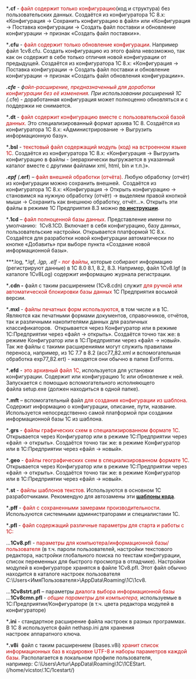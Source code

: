 ***.cf** - <span style="color:rgb(192, 0, 0)">файл содержит только конфигурацию</span>(код и структура) без пользовательских данных. Создаётся из конфигуратора 1С 8.х: «Конфигурация -> Сохранить конфигурацию в файл» или «Конфигурация -> Поставка конфигурации -> Создать файл поставки и обновление конфигурации -> признак «Создать файл поставки»».

***.cfu** - <span style="color:rgb(192, 0, 0)">файл содержит только обновление конфигурации</span>. Например файл 1cv8.cfu. Создать конфигурацию из этого файла невозможно, так как он содержит в себе только отличия новой конфигурации от предыдущей. Создаётся из конфигуратора 1С 8.х: «Конфигурация -> Поставка конфигурации -> Создать файл поставки и обновление конфигурации -> признак «Создать файл обновления конфигурации»». 

***.cfe** - ф<span style="color:rgb(192, 0, 0)">айл-расширение, предназначенный для доработки конфигурации без её изменения</span>. При использовании расширений 1С (*.cfe) - доработанная конфигурация может полноценно обновляться и с поддержки не снимается.

***.dt** - <span style="color:rgb(192, 0, 0)">файл содержит конфигурацию вместе с пользовательской базой данных.</span> Это специализированный формат архива 1С 8. Создаётся из конфигуратора 1С 8.х: «Администрирование -> Выгрузить информационную базу».

***.bsl** - <span style="color:rgb(192, 0, 0)">текстовый файл содержащий модуль (код) на встроенном языке 1С</span>. Создаётся из конфигуратора 1С 8.х: «Конфигурация -> Выгрузить конфигурацию в файлы - (иерархически выгружается в указанный каталог вместе с другими файлами xml, html, bin и т.п.)».

***.epf** (***.erf**) – <span style="color:rgb(192, 0, 0)">файл внешней обработки (отчёта). </span>Любую обработку (отчёт) из конфигурации можно сохранить внешней.  Создаётся из конфигуратора 1С 8.х: «Конфигурация -> Открыть конфигурацию -> становимся на нужную обработку (отчёт) -> выделяем правой кнопкой мыши -> Сохранить как внешнюю обработку, отчёт…». Открыть эти файлы в режиме 1С Предприятия 8.3 можно **[по инструкции](https://koder.by/kak_otkryt_vneshnjuju_obrabotku_epf.php)**.
 
***.1cd** –<span style="color:rgb(192, 0, 0)"> файл полноценной базы данных.</span> Представление имени по умолчанию:  1Cv8.1CD. Включает в себя конфигурацию, базу данных, пользовательские настройки. Открывается платформой 1С 8.x. Создаётся для разработки новой конфигурации автоматически по кнопке «Добавить» при выборе пункта «Создание новой информационной базы».

***.log, *.lgf, *.lgp, *.elf** - <span style="color:rgb(192, 0, 0)">лог файлы</span>, которые собирают информацию (регистрируют данные) в 1С 8.0 8.1, 8.2, 8.3. Например, файл 1Cv8.lgf (в каталоге 1Cv8Log) содержит информацию журнала регистрации.

***.cdn -** файл с таким расширением (1Cv8.cdn) служит <span style="color:rgb(192, 0, 0)">для ручной или автоматической блокировки базы данных </span>1С Предприятия восьмой версии.

***.mxl** - <span style="color:rgb(192, 0, 0)">файлы печатных форм используются</span>, в том числе и в 1С. Являются как печатными формами документов, справочников, отчётов, так и различными накопителями данных для различных классификаторов.  Открывается через Конфигуратор или в режиме 1С:Предприятии через «файл -> открыть». Создаётся точно так же: в режиме Конфигуратор или в 1С:Предприятии через «файл -> новый». Так же файлы с такими расширениями могут служить правилами переноса, например, из 1С 7.7 в 8.2 (acc77_82.xml и вспомогательная обработка exp77_82.ert) - находятся они обычно в папке ExtForms.

***.efd** - <span style="color:rgb(192, 0, 0)">это архивный файл 1С,</span> используется для установки конфигурации. Содержит или конфигурацию 1с или обновление к ней. Запускается с помощью вспомогательного исполняющего файла setup.exe (должен находиться в одной папке).

***.mft** – вспомогательный файл <span style="color:rgb(192, 0, 0)">для создания конфигурации из шаблона.</span> Содержит информацию о конфигурации, описание, пути, название. Используется непосредственно самой платформой при создании информационной базы 1С из шаблона.

***.grs** - <span style="color:rgb(192, 0, 0)">файлы графических схем в специализированном формате 1С</span>. Открывается через Конфигуратор или в режиме 1С:Предприятии через «файл -> открыть». Создаётся точно так же: в режиме Конфигуратор или в 1С:Предприятии через «файл -> новый».

***.geo** - <span style="color:rgb(192, 0, 0)">файлы географических схем в специализированном формате 1С</span>. Открывается через Конфигуратор или в режиме 1С:Предприятии через «файл -> открыть». Создаётся точно так же: в режиме Конфигуратор или в 1С:Предприятии через «файл -> новый».

***.st** - <span style="color:rgb(192, 0, 0)">файлы шаблонов текстов. </span>Используются в основном 1С разработчиками. Рекомендую для автозамены эти **[шаблоны кода](https://koder.by/shablony_avtozameny_1s.php)**.

***.pff** - <span style="color:rgb(192, 0, 0)">файл с сохраненными замерами производительности</span>. Используются системными администраторами и специалистами 1С.

***.pfl** -<span style="color:rgb(192, 0, 0)"> файл содержащий различные параметры для старта и работы с 1С:</span>

...**1Cv8.pf**l - <span style="color:rgb(192, 0, 0)">параметры для компьютера/информационной базы/пользователя</span> (в т.ч. пароли пользователей, настройки текстового редактора, настройки глобального поиска по текстам конфигурации, список переменных для быстрого просмотра в отладчике). Настройки модулей в конфигураторе хранятся в файле 1Cv8.pfl. Этот файл обычно находится в каталоге настроек пользователя C:\Users\<ИмяПользователя>\AppData\Roaming\1C\1cv8.  

...**1Cv8strt.pfl** – параметры <span style="color:rgb(192, 0, 0)">диалога выбора информационной базы</span>
...**1Cv8cmn.pfl** -<span style="font-style:italic; color:rgb(192, 0, 0)"> общие параметры для компьютера,</span> используемые в 1С:Предприятии/Конфигураторе (в т.ч. цвета редактора модулей в конфигураторе)

***.ini** - стандартное расширение файла настроек в разных программах. В 1С 8 используется файл nethasp.ini для хранения настроек аппаратного ключа.

***.v8i**  файл с таким расширением (ibases.v8i) <span style="color:rgb(192, 0, 0)">хранит список информационных баз в кодировке UTF-8 и наборы параметров каждой базы.</span> Располагается в локальном профиле пользователя, например: C:\Users\Artur\AppData\Roaming\1C\1CEStart. (/home/vicstor/.1C/1cestart/)